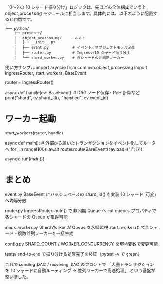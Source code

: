 「0～9 の 10 シャード振り分け」ロジックは、先ほどの全体構成でいうと object_processing モジュールに相当します。具体的には、以下のように配置すると自然です。

    └── python/
        ├── presence/
        ├── object_processing/    ← ここ！
        │   ├── __init__.py
        │   ├── event.py           # イベント／オブジェクトモデル定義
        │   ├── router.py          # Ingress→10 シャード振り分け
        │   └── shard_worker.py    # 各シャードの非同期ワーカー

使い方サンプル
import asyncio
from common.object_processing import IngressRouter, start_workers, BaseEvent

router = IngressRouter()

async def handle(ev: BaseEvent):
    # DAG ノード保存・PoH 計算など
    print("shard", ev.shard_id(), "handled", ev.event_id)

# ワーカー起動
start_workers(router, handle)

async def main():
    # 外部から届いたトランザクションをイベント化してルータへ
    for i in range(100):
        await router.route(BaseEvent(payload={"i": i}))

asyncio.run(main())

# まとめ
event.py
BaseEvent にハッシュベースの shard_id() を実装
10 シャード (可変) へ均等分散

router.py
IngressRouter.route() で 非同期 Queue へ put
queues プロパティで各シャードの Queue が取得可能

shard_worker.py
ShardWorker が Queue を永続監視
start_workers() で全シャード・複数並列ワーカーを一括生成

config.py
SHARD_COUNT / WORKER_CONCURRENCY を環境変数で変更可能

tests/
end-to-end で振り分け＆処理完了を検証（pytest -v で green）

これで sending_DAG / receiving_DAG のフロントで
「大量トランザクションを 10 シャードに自動ルーティング → 並列ワーカーで高速処理」
という基盤が整いました。
